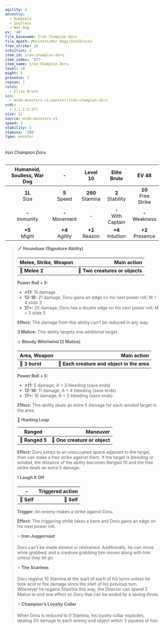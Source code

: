 ```yaml
---
agility: 4
ancestry:
  - Humanoid
  - Soulless
  - War Dog
ev: '48'
file_basename: Iron Champion Doru
file_dpath: Monsters/War Dogs/Statblocks
free_strike: 10
intuition: 4
item_id: iron-champion-doru
item_index: '377'
item_name: Iron Champion Doru
level: 10
might: 5
presence: 2
reason: 1
roles:
  - Elite Brute
scc:
  - mcdm.monsters.v1:monster:iron-champion-doru
scdc:
  - 1.1.1:2:377
size: 1L
source: mcdm.monsters.v1
speed: 5
stability: 2
stamina: '260'
type: monster
---
```


###### Iron Champion Doru

| Humanoid, Soulless, War Dog |          -          |       Level 10       |       Elite Brute       |          EV 48          |
| :-------------------------: | :-----------------: | :------------------: | :---------------------: | :---------------------: |
|      **1L**<br/> Size       |  **5**<br/> Speed   | **260**<br/> Stamina |  **2**<br/> Stability   | **10**<br/> Free Strike |
|     **-**<br/> Immunity     | **-**<br/> Movement |          -           | **-**<br/> With Captain |   **-**<br/> Weakness   |
|      **+5**<br/> Might      | **+4**<br/> Agility |  **+1**<br/> Reason  |  **+4**<br/> Intuition  |  **+2**<br/> Presence   |

<!-- -->
> 🗡 **Houndaxe (Signature Ability)**
>
> | **Melee, Strike, Weapon** |                 **Main action** |
> | ------------------------- | ------------------------------: |
> | **📏 Melee 2**            | **🎯 Two creatures or objects** |
>
> **Power Roll + 5:**
>
> - **≤11:** 15 damage
> - **12-16:** 21 damage; Doru gains an edge on his next power roll; M < 4 slide 3
> - **17+:** 25 damage; Doru has a double edge on his next power roll; M < 5 slide 5
>
> **Effect:** The damage from this ability can't be reduced in any way.
>
> **3 Malice:** This ability targets one additional target.

<!-- -->
> ❇️ **Bloody Whirlwind (2 Malice)**
>
> | **Area, Weapon** |                             **Main action** |
> | ---------------- | ------------------------------------------: |
> | **📏 3 burst**   | **🎯 Each creature and object in the area** |
>
> **Power Roll + 5:**
>
> - **≤11:** 5 damage; A < 3 bleeding (save ends)
> - **12-16:** 11 damage; A < 4 bleeding (save ends)
> - **17+:** 15 damage; A < 5 bleeding (save ends)
>
> **Effect:** This ability deals an extra 5 damage for each winded target in the area.

<!-- -->
> 🏹 **Hunting Leap**
>
> | **Ranged**      |                  **Maneuver** |
> | --------------- | ----------------------------: |
> | **📏 Ranged 5** | **🎯 One creature or object** |
>
> **Effect:** Doru jumps to an unoccupied space adjacent to the target, then can make a free strike against them. If the target is bleeding or winded, the distance of the ability becomes Ranged 10 and the free strike deals an extra 5 damage.

<!-- -->
> ❗️ **Laugh It Off**
>
> | **-**       | **Triggered action** |
> | ----------- | -------------------: |
> | **📏 Self** |          **🎯 Self** |
>
> **Trigger:** An enemy makes a strike against Doru.
>
> **Effect:** The triggering strike takes a bane and Doru gains an edge on his next power roll.

<!-- -->
> ⭐️ **Iron Juggernaut**
>
> Doru can't be made slowed or restrained. Additionally, he can move while grabbed, and a creature grabbing him moves along with him unless they let go.

<!-- -->
> ⭐️ **The Scarless**
>
> Doru regains 10 Stamina at the start of each of his turns unless he took acid or fire damage since the start of his previous turn. Whenever he regains Stamina this way, the Director can spend 2 Malice to end one effect on Doru that can be ended by a saving throw.

<!-- -->
> ⭐️ **Champion's Loyalty Collar**
>
> When Doru is reduced to 0 Stamina, his loyalty collar explodes, dealing 20 damage to each enemy and object within 3 squares of him.
